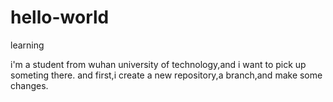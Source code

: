 # hello-world
learning

i'm a student from wuhan university of technology,and i want to pick up someting there.
and first,i create a new repository,a branch,and make some changes.
